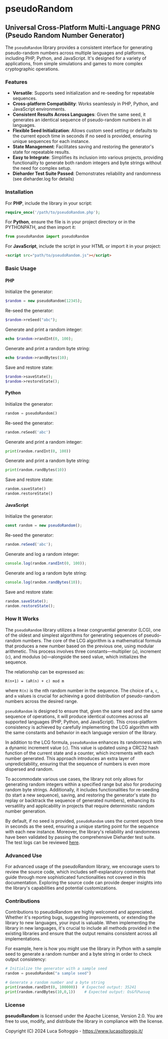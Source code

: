 # pseudoRandom
## Universal Cross-Platform Multi-Language PRNG (Pseudo Random Number Generator)

The `pseudoRandom` library provides a consistent interface for generating pseudo-random numbers across multiple languages and platforms, including PHP, Python, and JavaScript. It's designed for a variety of applications, from simple simulations and games to more complex cryptographic operations.

### Features

- **Versatile**: Supports seed initialization and re-seeding for repeatable sequences.
- **Cross-platform Compatibility**: Works seamlessly in PHP, Python, and JavaScript environments.
- **Consistent Results Across Languages**: Given the same seed, it generates an identical sequence of pseudo-random numbers in all languages.
- **Flexible Seed Initialization**: Allows custom seed setting or defaults to the current epoch time in seconds if no seed is provided, ensuring unique sequences for each instance.
- **State Management**: Facilitates saving and restoring the generator's state for repeatable results.
- **Easy to Integrate**: Simplifies its inclusion into various projects, providing functionality to generate both random integers and byte strings without the need for complex setup.
- **Dieharder Test Suite Passed**: Demonstrates reliability and randomness (see dieharder.log for details)

### Installation

For **PHP**, include the library in your script:

```php
require_once('/path/to/pseudoRandom.php');
```

For **Python**, ensure the file is in your project directory or in the PYTHONPATH, and then import it:

```python
from pseudoRandom import pseudoRandom
```

For **JavaScript**, include the script in your HTML or import it in your project:

```html
<script src="path/to/pseudoRandom.js"></script>
```

### Basic Usage

#### PHP

Initialize the generator:

```php
$random = new pseudoRandom(12345);
```

Re-seed the generator:

```php
$random->reSeed("abc");
```

Generate and print a random integer:

```php
echo $random->randInt(0, 100);
```

Generate and print a random byte string:

```php
echo $random->randBytes(10);
```

Save and restore state:

```php
$random->saveState();
$random->restoreState();
```

#### Python

Initialize the generator:

```python
random = pseudoRandom()
```

Re-seed the generator:

```python
random.reSeed('abc')
```

Generate and print a random integer:

```python
print(random.randInt(0, 100))
```

Generate and print a random byte string:

```python
print(random.randBytes(10))
```

Save and restore state:

```python
random.saveState()
random.restoreState()
```

#### JavaScript

Initialize the generator:

```javascript
const random = new pseudoRandom();
```

Re-seed the generator:

```javascript
random.reSeed('abc');
```

Generate and log a random integer:

```javascript
console.log(random.randInt(0, 100));
```

Generate and log a random byte string:

```javascript
console.log(random.randBytes(10));
```

Save and restore state:

```javascript
random.saveState();
random.restoreState();
```

### How It Works

The `pseudoRandom` library utilizes a linear congruential generator (LCG), one of the oldest and simplest algorithms for generating sequences of pseudo-random numbers. The core of the LCG algorithm is a mathematical formula that produces a new number based on the previous one, using modular arithmetic. This process involves three constants—multiplier (`a`), increment (`c`), and modulus (`m`)—alongside the seed value, which initializes the sequence.

The relationship can be expressed as:

    R(n+1) = (aR(n) + c) mod m

where `R(n)` is the nth random number in the sequence. The choice of `a`, `c`, and `m` values is crucial for achieving a good distribution of pseudo-random numbers across the desired range.

`pseudoRandom` is designed to ensure that, given the same seed and the same sequence of operations, it will produce identical outcomes across all supported languages (PHP, Python, and JavaScript). This cross-platform consistency is achieved by carefully implementing the LCG algorithm with the same constants and behavior in each language version of the library.

In addition to the LCG formula, `pseudoRandom` enhances its randomness with a dynamic increment value (`c`). This value is updated using a CRC32 hash function of the current state and a counter, which increments with each number generated. This approach introduces an extra layer of unpredictability, ensuring that the sequence of numbers is even more dispersed and random.

To accommodate various use cases, the library not only allows for generating random integers within a specified range but also for producing random byte strings. Additionally, it includes functionalities for re-seeding (to start a new sequence), saving, and restoring the generator's state (to replay or backtrack the sequence of generated numbers), enhancing its versatility and applicability in projects that require deterministic random number generation.

By default, if no seed is provided, `pseudoRandom` uses the current epoch time in seconds as the seed, ensuring a unique starting point for the sequence with each new instance. Moreover, the library's reliability and randomness have been validated by passing the comprehensive Dieharder test suite. The test logs can be reviewed [here](https://github.com/toggio/pseudoRandom/blob/main/dieharder.log).

### Advanced Use

For advanced usage of the pseudoRandom library, we encourage users to review the source code, which includes self-explanatory comments that guide through more sophisticated functionalities not covered in this documentation. Exploring the source code can provide deeper insights into the library's capabilities and potential customizations.

### Contributions

Contributions to pseudoRandom are highly welcomed and appreciated. Whether it's reporting bugs, suggesting improvements, or extending the library to new languages, your input is valuable. When implementing the library in new languages, it's crucial to include all methods provided in the existing libraries and ensure that the output remains consistent across all implementations.

For example, here is how you might use the library in Python with a sample seed to generate a random number and a byte string in order to check output consistency:


```python
# Initialize the generator with a sample seed
random = pseudoRandom("a sample seed")

# Generate a random number and a byte string
print(random.randInt(0, 100000))  # Expected output: 35241
print(random.randBytes(10,0,1))    # Expected output: Os&fU%asuq
```

### License
**pseudoRandom** is licensed under the Apache License, Version 2.0. You are free to use, modify, and distribute the library in compliance with the license.

Copyright (C) 2024 Luca Soltoggio - https://www.lucasoltoggio.it/
